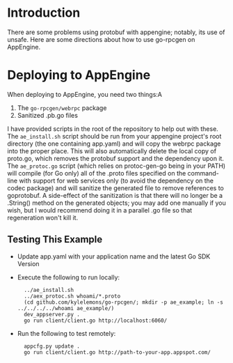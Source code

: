 Introduction
============

There are some problems using protobuf with appengine; notably, its use of unsafe.
Here are some directions about how to use go-rpcgen on AppEngine.

Deploying to AppEngine
======================

When deploying to AppEngine, you need two things:A

1. The `go-rpcgen/webrpc` package
1. Sanitized .pb.go files

I have provided scripts in the root of the repository to help out with these.
The `ae_install.sh` script should be run from your appengine project's root directory
(the one containing app.yaml) and will copy the webrpc package into the proper place.
This will also automatically delete the local copy of proto.go,
which removes the protobuf support and the dependency upon it.
The `ae_protoc.go` script (which relies on protoc-gen-go being in your PATH)
will compile (for Go only) all of the .proto files specified on the command-line
with support for web services only (to avoid the dependency on the codec package)
and will sanitize the generated file to remove references to goprotobuf.
A side-effect of the sanitization is that there will no longer be a .String()
method on the generated objects; you may add one manually if you wish,
but I would recommend doing it in a parallel .go file so that regeneration won't kill it.

Testing This Example
--------------------
- Update app.yaml with your application name and the latest Go SDK Version
- Execute the following to run locally:

        ../ae_install.sh
        ../aex_protoc.sh whoami/*.proto
        (cd github.com/kylelemons/go-rpcgen/; mkdir -p ae_example; ln -s ../../../../whoami ae_example/)
        dev_appserver.py .
        go run client/client.go http://localhost:6060/

- Run the following to test remotely:

        appcfg.py update .
        go run client/client.go http://path-to-your-app.appspot.com/
